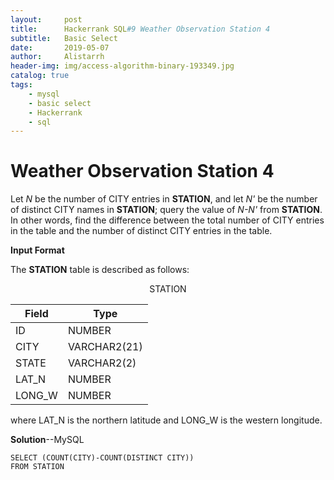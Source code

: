 ```yaml
---
layout:     post
title:      Hackerrank SQL#9 Weather Observation Station 4
subtitle:   Basic Select
date:       2019-05-07
author:     Alistarrh
header-img: img/access-algorithm-binary-193349.jpg
catalog: true
tags:
    - mysql
    - basic select
    - Hackerrank
    - sql
---
```





# Weather Observation Station 4

Let *N* be the number of CITY entries in **STATION**, and let *N'* be the number of distinct CITY names in **STATION**; query the value of *N-N'* from **STATION**. In other words, find the difference between the total number of CITY entries in the table and the number of distinct CITY entries in the table.


**Input Format**

The **STATION** table is described as follows:

 <center>STATION</center>

|Field|Type|
|---|---|
|ID|NUMBER|
|CITY|VARCHAR2(21)|
|STATE|VARCHAR2(2)|
|LAT_N|NUMBER|
|LONG_W|NUMBER|

where LAT_N is the northern latitude and LONG_W is the western longitude.

**Solution**--MySQL

```mysql
SELECT (COUNT(CITY)-COUNT(DISTINCT CITY)) 
FROM STATION
```
